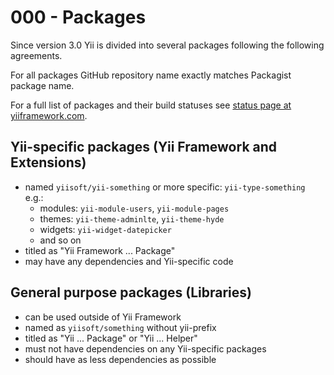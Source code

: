 # 000 - Packages

Since version 3.0 Yii is divided into several packages following the following agreements.

For all packages GitHub repository name exactly matches Packagist package name.

For a full list of packages and their build statuses see [status page at yiiframework.com](https://www.yiiframework.com/status/3.0).

## Yii-specific packages (Yii Framework and Extensions)
    
- named `yiisoft/yii-something` or more specific: `yii-type-something` e.g.:
    - modules: `yii-module-users`, `yii-module-pages`
    - themes: `yii-theme-adminlte`, `yii-theme-hyde`
    - widgets: `yii-widget-datepicker`
    - and so on
- titled as "Yii Framework ... Package"
- may have any dependencies and Yii-specific code

## General purpose packages (Libraries)
  
- can be used outside of Yii Framework
- named as `yiisoft/something` without yii-prefix
- titled as "Yii ... Package" or "Yii ... Helper"
- must not have dependencies on any Yii-specific packages
- should have as less dependencies as possible
